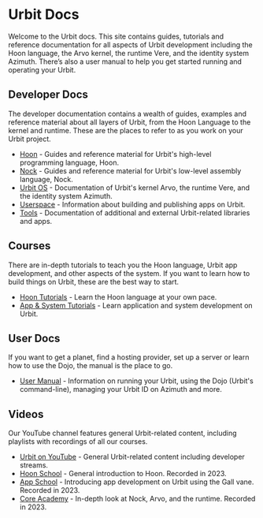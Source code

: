 # Urbit Docs

Welcome to the Urbit docs. This site contains guides, tutorials and reference documentation for all aspects of Urbit development including the Hoon language, the Arvo kernel, the runtime Vere, and the identity system Azimuth. There’s also a user manual to help you get started running and operating your Urbit.

## Developer Docs

The developer documentation contains a wealth of guides, examples and reference material about all layers of Urbit, from the Hoon Language to the kernel and runtime. These are the places to refer to as you work on your Urbit project.

- [Hoon](hoon) - Guides and reference material for Urbit's high-level programming language, Hoon.
- [Nock](nock) - Guides and reference material for Urbit's low-level assembly language, Nock.
- [Urbit OS](urbit-os) - Documentation of Urbit's kernel Arvo, the runtime Vere, and the identity system Azimuth.
- [Userspace](userspace) - Information about building and publishing apps on Urbit.
- [Tools](build-on-urbit/tools) - Documentation of additional and external Urbit-related libraries and apps.

## Courses

There are in-depth tutorials to teach you the Hoon language, Urbit app development, and other aspects of the system. If you want to learn how to build things on Urbit, these are the best way to start.

- [Hoon Tutorials](build-on-urbit/hoon-school) - Learn the Hoon language at your own pace.
- [App & System Tutorials](build-on-urbit) - Learn application and system development on Urbit.

## User Docs

If you want to get a planet, find a hosting provider, set up a server or learn how to use the Dojo, the manual is the place to go.

- [User Manual](manual) - Information on running your Urbit, using the Dojo (Urbit's command-line), managing your Urbit ID on Azimuth and more.

## Videos

Our YouTube channel features general Urbit-related content, including playlists with recordings of all our courses.
- [Urbit on YouTube](https://www.youtube.com/@urbit_) - General Urbit-related content including developer streams.
- [Hoon School](https://www.youtube.com/playlist?list=PLYGEMSwLguIEivFINNsHIsi0AbieRZIdk) - General introduction to Hoon. Recorded in 2023.
- [App School](https://www.youtube.com/playlist?list=PLYGEMSwLguIEF4JxBG2E-BmPfpcjeu0DX) - Introducing app development on Urbit using the Gall vane. Recorded in 2023.
- [Core Academy](https://www.youtube.com/playlist?list=PLYGEMSwLguIGgrEGwxu2AAbESpfF_LRKx) - In-depth look at Nock, Arvo, and the runtime. Recorded in 2023.

